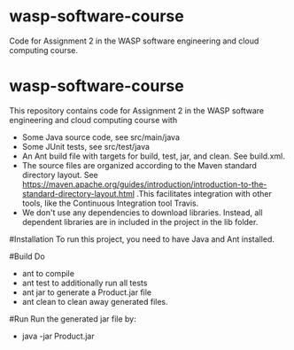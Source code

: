 # wasp-software-course
Code for Assignment 2 in the WASP software engineering and cloud computing course.


# wasp-software-course

This repository contains code for Assignment 2 in the WASP software engineering and cloud computing course with
  *  Some Java source code, see src/main/java
  *  Some JUnit tests, see src/test/java
  *  An Ant build file with targets for build, test, jar, and clean. See build.xml.
  *  The source files are organized according to the Maven standard directory layout. See https://maven.apache.org/guides/introduction/introduction-to-the-standard-directory-layout.html .This facilitates integration with other tools, like the Continuous Integration tool Travis.
  *  We don't use any dependencies to download libraries. Instead, all dependent libraries are in included in the project in the lib folder.


#Installation
To run this project, you need to have Java and Ant installed.

#Build
Do
  *  ant to compile
  *  ant test to additionally run all tests
  *  ant jar to generate a Product.jar file
  *  ant clean to clean away generated files.

#Run
Run the generated jar file by:
  *  java -jar Product.jar

